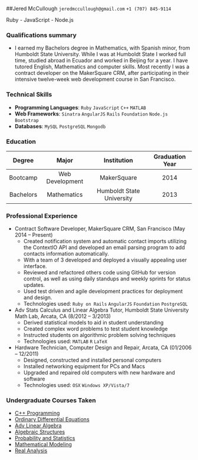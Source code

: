 ##Jered McCullough
[]() `jeredmccullough@gmail.com` `+1 (707) 845-9114`

Ruby - JavaScript - Node.js

### Qualifications summary
* I earned my Bachelors degree in Mathematics, with Spanish minor, from Humboldt State University. While I was at Humboldt State I worked full time, studied abroad in Ecuador and worked in Beijing for a year. I have tutored English, Mathematics and computer skills. Most recently I was a contract developer on the MakerSquare CRM, after participating in their intensive twelve-week web development course in San Francisco.


### Technical Skills
* **Programming Languages**: `Ruby` `JavaScript` `C++` `MATLAB` 
* **Web Frameworks**: `Sinatra` `AngularJS` `Rails` `Foundation` `Node.js` `Bootstrap` 
* **Databases**: `MySQL` `PostgreSQL` `Mongodb` 

### Education
 Degree | Major | Institution | Graduation Year
:--:|:--:|:--:|:--:
Bootcamp | Web Development | MakerSquare | 2014
Bachelors | Mathematics | Humboldt State University | 2013


### Professional Experience
* Contract Software Developer, MakerSquare CRM, San Francisco (May 2014 – Present)
    - Created notification system and automatic contact imports utilizing the ContextIO API and developed an email parsing program to add contacts information automatically.
    - With a team of 3 developed and deployed a visually appealing user interface.
    - Reviewed and refactored others code using GitHub for version control, as well as using daily standups and weekly sprints for status updates.
    - Used test driven and agile development practices for deployment and design.
    - Technologies used: `Ruby on Rails` `AngularJS` `Foundation` `PostgreSQL` 
* Adv Stats Calculus and Linear Algebra Tutor, Humboldt State University Math Lab, Arcata, CA (8/2012 – 3/2013)
    - Derived statistical models to aid in student understanding
    - Created complex word problems to test student knowledge 
    - Instructed students on algorithmic problem solving techniques
    - Technologies used: `MATLAB` `R` `LaTeX` 
* Hardware Technician, Computer Design and Repair, Arcata, CA (01/2006 – 12/2011)
    - Designed, constructed and installed personal computers
    - Installed networking equipment for PCs and Macs
    - Upgraded and repaired old computers with new hardware and software
    - Technologies used: `OSX` `Windows XP/Vista/7` 



### Undergraduate Courses Taken
* [C++ Programming](http://pine.humboldt.edu/registrar/catalog/documents/sections/Courses/math.pdf)
* [Ordinary Differential Equations](http://pine.humboldt.edu/registrar/catalog/documents/sections/Courses/math.pdf)
* [Adv Linear Algebra](http://pine.humboldt.edu/registrar/catalog/documents/sections/Courses/math.pdf)
* [Algebraic Structures](http://pine.humboldt.edu/registrar/catalog/documents/sections/Courses/math.pdf)
* [Probability and Statistics](http://pine.humboldt.edu/registrar/catalog/documents/sections/Courses/math.pdf)
* [Mathematical Modeling](http://pine.humboldt.edu/registrar/catalog/documents/sections/Courses/math.pdf)
* [Real Analysis](http://pine.humboldt.edu/registrar/catalog/documents/sections/Courses/math.pdf)







